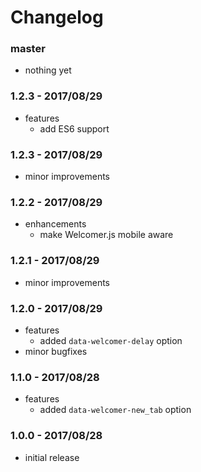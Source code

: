 # Changelog

### master

* nothing yet

### 1.2.3 - 2017/08/29

* features
    * add ES6 support

### 1.2.3 - 2017/08/29

* minor improvements

### 1.2.2 - 2017/08/29

* enhancements
    * make Welcomer.js mobile aware

### 1.2.1 - 2017/08/29

* minor improvements

### 1.2.0 - 2017/08/29

* features
    * added `data-welcomer-delay` option
* minor bugfixes

### 1.1.0 - 2017/08/28

* features
    * added `data-welcomer-new_tab` option

### 1.0.0 - 2017/08/28

* initial release
